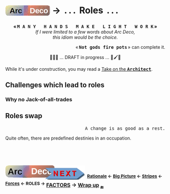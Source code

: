 # <sub>[![Arc Deco.](../../../../_rsc/_img/ArcDeco/ArcDeco-bar-h33px_rounded.png)](../../README.md)</sub> &rarr; &thinsp;.&thinsp;.&thinsp;.&thinsp; Roles &thinsp;.&thinsp;.&thinsp;.

<p align="center"><b>«&thinsp;<samp>M&thinsp;A&thinsp;N&thinsp;Y &thinsp; H&thinsp;A&thinsp;N&thinsp;D&thinsp;S &thinsp; M&thinsp;A&thinsp;K&thinsp;E &thinsp; L&thinsp;I&thinsp;G&thinsp;H&thinsp;T &thinsp; W&thinsp;O&thinsp;R&thinsp;K</samp>&thinsp;»</b>
<br /><i>If I were limited to a few words about Arc Deco,<br />this idiom would be the choice.</i></p>

<p align="right">«&thinsp;<samp><b>Not gods fire pots</b></samp>&thinsp;» can complete it.</p>

<p align="center">🚧📝🚧 ... DRAFT in progress ... 🚧🖌️🚧</p>

While it's under construction, you may read a [Take on the <samp><b>Architect</b></samp>](../../../../pencraft/README+/essays/README+/SW_architect-aTake.md).

## Challenges which lead to roles

### Why no Jack-of-all-trades

## Roles swap

<p align="right"><samp>A change is as good as a rest.</samp></p>

Quite often, there are predefined destinies in an occupation.

## &nbsp;

### [![Arc Deco.](../../../../_rsc/_img/ArcDeco/ArcDeco-bar-w250px_NEXT.png)](../../README.md) &nbsp;<sup>[Rationale](../01.Rationale/README.md) &larr; [Big&nbsp;Picture](../02.BigPict/README.md) &larr; [Stripes](../03.Stripes/README.md) &larr; [Forces](../04.Forces/README.md) &larr; **ROLES** &rarr;</sup> [**FACTORS**](../06.Factors/README.md) &rarr; [Wrap&nbsp;up](../07.Wrapping/README.md) <sub>🔚</sub>
